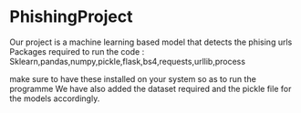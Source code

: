 # PhishingProject
Our project is a machine learning based model that detects the phising urls
Packages required to run the code :
  Sklearn,pandas,numpy,pickle,flask,bs4,requests,urllib,process

make sure to have these installed on your system so as to run the programme
We have also added the dataset required and the pickle file for the models accordingly.

  

